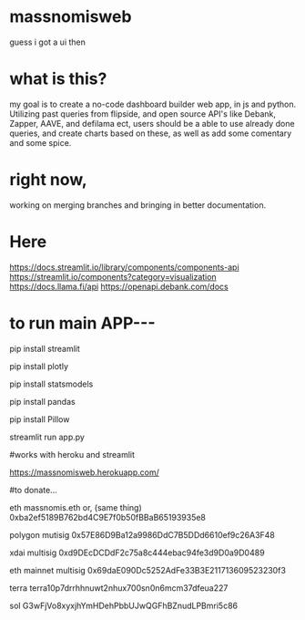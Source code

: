 # massnomisweb
guess i got a ui then


# what is this?
my goal is to create a no-code dashboard builder web app, in js and python. 
Utilizing past queries from flipside, and open source API's like Debank, Zapper, AAVE, and defilama ect,
users should be a able to use already done queries, and create charts based on these, as well as add some comentary and some spice.


# right now,
working on merging branches and bringing in better documentation. 


# Here
https://docs.streamlit.io/library/components/components-api
https://streamlit.io/components?category=visualization
https://docs.llama.fi/api
https://openapi.debank.com/docs




# to run main APP---

pip install streamlit

pip install plotly

pip install statsmodels

pip install pandas

pip install Pillow

streamlit run app.py




#works with heroku and streamlit

https://massnomisweb.herokuapp.com/


#to donate...

eth
massnomis.eth or, (same thing)
0xba2ef5189B762bd4C9E7f0b50fBBaB65193935e8

polygon mutisig
0x57E86D9Ba12a9986DdC7B5DDd6610ef9c26A3F48

xdai multisig
0xd9DEcDCDdF2c75a8c444ebac94fe3d9D0a9D0489

eth mainnet multisig
0x69daE090Dc5252AdFe33B3E211713609523230f3

terra
terra10p7drrhhnuwt2nhux700sn0n6mcm37dfeua227

sol
G3wFjVo8xyxjhYmHDehPbbUJwQGFhBZnudLPBmri5c86

